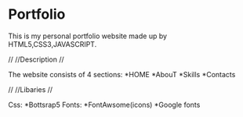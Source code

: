 # Portfolio
This is my personal portfolio website  made up by HTML5,CSS3,JAVASCRIPT.

//
//Description
//

The website consists of 4 sections:
  *HOME
  *AbouT
  *Skills
  *Contacts
  
//
//Libaries
//

Css:
  *Bottsrap5
Fonts:
  *FontAwsome(icons)
  *Google fonts

